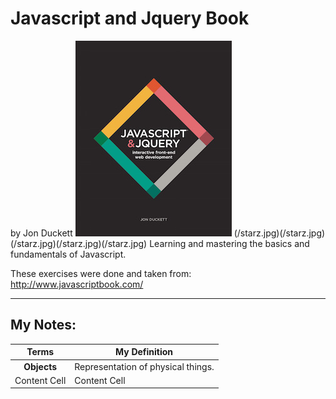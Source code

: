 # Javascript and Jquery Book 
by Jon Duckett
![Javascript and Jquery](/javascript-book-cover.jpg)
(/starz.jpg)(/starz.jpg)(/starz.jpg)(/starz.jpg)(/starz.jpg)
Learning and mastering the basics and fundamentals of Javascript. 

These exercises were done and taken from: http://www.javascriptbook.com/

___

My Notes:
---


| Terms  | My Definition |
| :-------------: | ------------- |
| **Objects**   | Representation of physical things. |
| Content Cell  | Content Cell  |